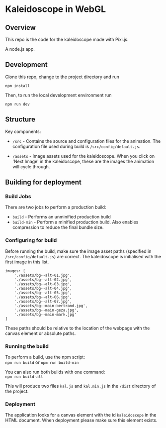# Kaleidoscope in WebGL

## Overview

This repo is the code for the kaleidoscope made with Pixi.js.

A node.js app.

## Development

Clone this repo, change to the project directory and run 

`npm install`

Then, to run the local development environment run

`npm run dev`

## Structure

Key components:

- `/src` - Contains the source and configuration files for the animation. The configuration file used during build is `/src/config/default.js`.

- `/assets` - Image assets used for the kaleidoscope. When you click on 'Next Image' in the kaleidoscope, these are the images the animation will cycle through.

## Building for deployment

### Build Jobs

There are two jobs to perform a production build:

- `build` - Performs an unminified production build  
- `build-min` - Perform a minified production build. Also enables compression to reduce the final bundle size.  

### Configuring for build

Before running the build, make sure the image asset paths (specified in `/src/config/default.js`) are correct. The kaleidoscope is initialised with the first image in this list.

```
images: [
    './assets/bg--alt-01.jpg',
    './assets/bg--alt-02.jpg',
    './assets/bg--alt-03.jpg',
    './assets/bg--alt-04.jpg',
    './assets/bg--alt-05.jpg',
    './assets/bg--alt-06.jpg',
    './assets/bg--alt-07.jpg',
    './assets/bg--main-bertrand.jpg',
    './assets/bg--main-geza.jpg',
    './assets/bg--main-mark.jpg'
]
```

These paths should be relative to the location of the webpage with the canvas element or absolute paths.

### Running the build

To perform a build, use the npm script:  
`npm run build`  or `npm run build-min`  

You can also run both builds with one command:  
`npm run build-all` 

This will produce two files `kal.js` and `kal.min.js` in the `/dist` directory of the project.

### Deployment

The application looks for a canvas element with the id `kaleidoscope` in the HTML document. When deployment please make sure this element exists.